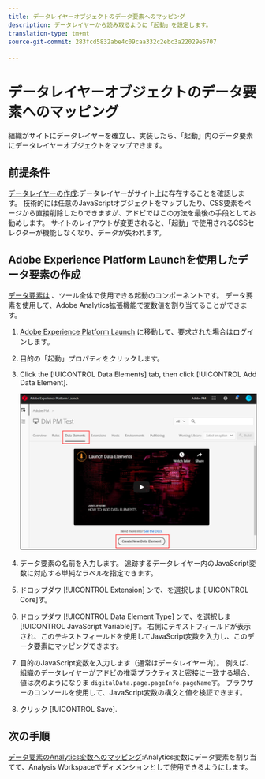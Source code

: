 ```yaml
---
title: データレイヤーオブジェクトのデータ要素へのマッピング
description: データレイヤーから読み取るように「起動」を設定します。
translation-type: tm+mt
source-git-commit: 283fcd5832abe4c09caa332c2ebc3a22029e6707

---
```



# データレイヤーオブジェクトのデータ要素へのマッピング

組織がサイトにデータレイヤーを確立し、実装したら、「起動」内のデータ要素にデータレイヤーオブジェクトをマップできます。

## 前提条件

[データレイヤーの作成](../prepare/data-layer.md):データレイヤーがサイト上に存在することを確認します。 技術的には任意のJavaScriptオブジェクトをマップしたり、CSS要素をページから直接削除したりできますが、アドビではこの方法を最後の手段としてお勧めします。 サイトのレイアウトが変更されると、「起動」で使用されるCSSセレクターが機能しなくなり、データが失われます。

## Adobe Experience Platform Launchを使用したデータ要素の作成

[データ要素は](https://docs.adobe.com/content/help/en/launch/using/reference/manage-resources/data-elements.html#create-a-data-element) 、ツール全体で使用できる起動のコンポーネントです。 データ要素を使用して、Adobe Analytics拡張機能で変数値を割り当てることができます。

1. [Adobe Experience Platform Launch](https://launch.adobe.com) に移動して、要求された場合はログインします。
1. 目的の「起動」プロパティをクリックします。
1. Click the [!UICONTROL Data Elements] tab, then click [!UICONTROL Add Data Element].

   ![データ要素を作成する](assets/createelement.png)

1. データ要素の名前を入力します。 追跡するデータレイヤー内のJavaScript変数に対応する単純なラベルを指定できます。
1. ドロップダウ [!UICONTROL Extension] ンで、を選択しま [!UICONTROL Core]す。
1. ドロップダウ [!UICONTROL Data Element Type] ンで、を選択しま [!UICONTROL JavaScript Variable]す。 右側にテキストフィールドが表示され、このテキストフィールドを使用してJavaScript変数を入力し、このデータ要素にマッピングできます。
1. 目的のJavaScript変数を入力します（通常はデータレイヤー内）。 例えば、組織のデータレイヤーがアドビの推奨プラクティスと密接に一致する場合、値は次のようになりま `digitalData.page.pageInfo.pageName`す。 ブラウザーのコンソールを使用して、JavaScript変数の構文と値を検証できます。
1. クリック [!UICONTROL Save].

## 次の手順

[データ要素のAnalytics変数へのマッピング](elements-to-variable.md):Analytics変数にデータ要素を割り当てて、Analysis Workspaceでディメンションとして使用できるようにします。

